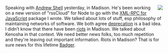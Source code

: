 <img src="http://scripting.com/images/2020/09/14/bucky.png" border="0" align="right">Speaking with <a href="https://blog.andrewshell.org/">Andrew Shell</a> yesterday, in Madison. He's been working on a new version of "rssCloud" for Node to go with the <a href="https://github.com/scripting/xml-rpc">XML-RPC for JavaScript</a> package I wrote. We talked about lots of stuff, esp philosophy of maintaining networks of software. We both agree <a href="https://en.wikipedia.org/wiki/Deprecation">deprecation</a> is a bad idea. I didn’t know that there have been <a href="https://www.google.com/search?q=2020+riots+in+Madison%2C+WI">riots</a> in Madison. We talked about Kenosha in that context. We need better news folks, too much repetition and they're leaving out important information. Riots in Madison? That is for sure news for this lifetime <a href="https://en.wikipedia.org/wiki/Bucky_Badger">Badger</a>. 
